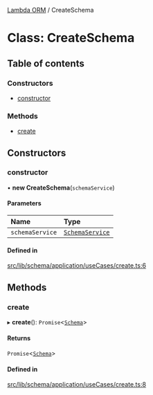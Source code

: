 [Lambda ORM](../README.md) / CreateSchema

# Class: CreateSchema

## Table of contents

### Constructors

- [constructor](CreateSchema.md#constructor)

### Methods

- [create](CreateSchema.md#create)

## Constructors

### constructor

• **new CreateSchema**(`schemaService`)

#### Parameters

| Name | Type |
| :------ | :------ |
| `schemaService` | [`SchemaService`](SchemaService.md) |

#### Defined in

[src/lib/schema/application/useCases/create.ts:6](https://github.com/FlavioLionelRita/lambdaorm/blob/df242d69/src/lib/schema/application/useCases/create.ts#L6)

## Methods

### create

▸ **create**(): `Promise`<[`Schema`](../interfaces/Schema.md)\>

#### Returns

`Promise`<[`Schema`](../interfaces/Schema.md)\>

#### Defined in

[src/lib/schema/application/useCases/create.ts:8](https://github.com/FlavioLionelRita/lambdaorm/blob/df242d69/src/lib/schema/application/useCases/create.ts#L8)
